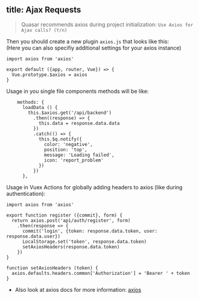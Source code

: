 title: Ajax Requests
---

> Quasar recommends axios during project initialization: `Use Axios for Ajax calls? (Y/n)`

Then you should create a new plugin `axios.js` that looks like this:   
(Here you can also specifiy additional settings for your axios instance)
```
import axios from 'axios'

export default ({app, router, Vue}) => {
  Vue.prototype.$axios = axios
}
```

Usage in you single file components methods will be like:
```
    methods: {
      loadData () {
        this.$axios.get('/api/backend')
          .then((response) => {
            this.data = response.data.data
          })
          .catch(() => {
            this.$q.notify({
              color: 'negative',
              position: 'top',
              message: 'Loading failed',
              icon: 'report_problem'
            })
          })
      },
```

Usage in Vuex Actions for globally adding headers to axios (like during authentication):
```
import axios from 'axios'

export function register ({commit}, form) {
  return axios.post('api/auth/register', form)
    .then(response => {
      commit('login', {token: response.data.token, user: response.data.user})
      LocalStorage.set('token', response.data.token)
      setAxiosHeaders(response.data.token)
    })
}

function setAxiosHeaders (token) {
  axios.defaults.headers.common['Authorization'] = 'Bearer ' + token
}
```

- Also look at axios docs for more information: [axios](https://github.com/axios/axios)
